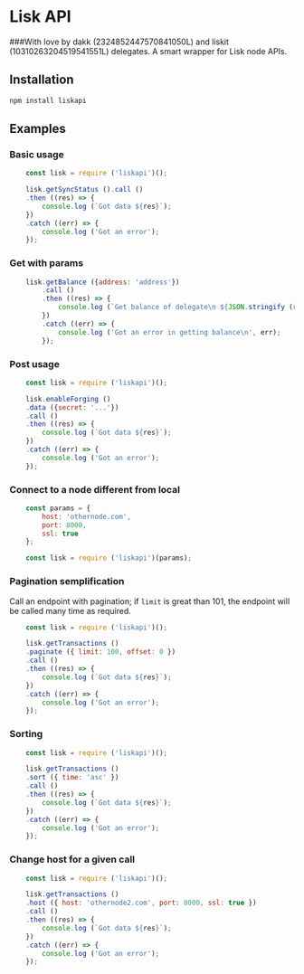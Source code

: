 # Lisk API
###With love by dakk (2324852447570841050L) and liskit (10310263204519541551L) delegates. 
A smart wrapper for Lisk node APIs.

## Installation

```bash
npm install liskapi
```

## Examples

### Basic usage

```javascript
    const lisk = require ('liskapi')();

    lisk.getSyncStatus ().call ()
    .then ((res) => {
        console.log (`Got data ${res}`);
    })
    .catch ((err) => {
        console.log ('Got an error');
    });
```

### Get with params

```javascript
    lisk.getBalance ({address: 'address'})
        .call ()
        .then ((res) => {
            console.log (`Get balance of delegate\n ${JSON.stringify (res)}`);
        })
        .catch ((err) => {
            console.log ('Got an error in getting balance\n', err);
        });
```

### Post usage

```javascript
    const lisk = require ('liskapi')();

    lisk.enableForging ()
    .data ({secret: '...'})
    .call ()
    .then ((res) => {
        console.log (`Got data ${res}`);
    })
    .catch ((err) => {
        console.log ('Got an error');
    });
```


### Connect to a node different from local

```javascript
    const params = {
        host: 'othernode.com',
        port: 8000,
        ssl: true
    };

    const lisk = require ('liskapi')(params);
```


### Pagination semplification

Call an endpoint with pagination; if `limit` is great than 101, the endpoint will
be called many time as required.

```javascript
    const lisk = require ('liskapi')();

    lisk.getTransactions ()
    .paginate ({ limit: 100, offset: 0 })
    .call ()
    .then ((res) => {
        console.log (`Got data ${res}`);
    })
    .catch ((err) => {
        console.log ('Got an error');
    });
```



### Sorting

```javascript
    const lisk = require ('liskapi')();

    lisk.getTransactions ()
    .sort ({ time: 'asc' })
    .call ()
    .then ((res) => {
        console.log (`Got data ${res}`);
    })
    .catch ((err) => {
        console.log ('Got an error');
    });
```



### Change host for a given call

```javascript
    const lisk = require ('liskapi')();

    lisk.getTransactions ()
    .host ({ host: 'othernode2.com', port: 8000, ssl: true })
    .call ()
    .then ((res) => {
        console.log (`Got data ${res}`);
    })
    .catch ((err) => {
        console.log ('Got an error');
    });
```

